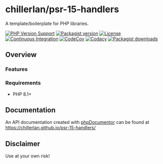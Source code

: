 # chillerlan/psr-15-handlers

A template/boilerplate for PHP libraries.

[![PHP Version Support][php-badge]][php]
[![Packagist version][packagist-badge]][packagist]
[![License][license-badge]][license]
[![Continuous Integration][gh-action-badge]][gh-action]
[![CodeCov][coverage-badge]][coverage]
[![Codacy][codacy-badge]][codacy]
[![Packagist downloads][downloads-badge]][downloads]

[php-badge]: https://img.shields.io/packagist/php-v/chillerlan/psr-15-handlers?logo=php&color=8892BF&logoColor=fff
[php]: https://www.php.net/supported-versions.php
[packagist-badge]: https://img.shields.io/packagist/v/chillerlan/psr-15-handlers.svg?logo=packagist&logoColor=fff
[packagist]: https://packagist.org/packages/chillerlan/psr-15-handlers
[license-badge]: https://img.shields.io/github/license/chillerlan/psr-15-handlers.svg
[license]: https://github.com/chillerlan/psr-15-handlers/blob/main/LICENSE
[gh-action-badge]: https://img.shields.io/github/actions/workflow/status/chillerlan/psr-15-handlers/ci.yml?branch=main&logo=github&logoColor=fff
[gh-action]: https://github.com/chillerlan/psr-15-handlers/actions/workflows/ci.yml?query=branch%3Amain
[coverage-badge]: https://img.shields.io/codecov/c/github/chillerlan/psr-15-handlers.svg?logo=codecov&logoColor=fff
[coverage]: https://codecov.io/github/chillerlan/psr-15-handlers
[codacy-badge]: https://img.shields.io/codacy/grade/a32d0ee22ee3434d8bd11ec9a0db4e03?logo=codacy&logoColor=fff
[codacy]: https://app.codacy.com/gh/chillerlan/psr-15-handlers/dashboard
[downloads-badge]: https://img.shields.io/packagist/dt/chillerlan/psr-15-handlers.svg?logo=packagist&logoColor=fff
[downloads]: https://packagist.org/packages/chillerlan/psr-15-handlers/stats

## Overview

### Features


### Requirements

- PHP 8.1+


## Documentation

An API documentation created with [phpDocumentor](https://www.phpdoc.org/) can be found at https://chillerlan.github.io/psr-15-handlers/


## Disclaimer

Use at your own risk!
